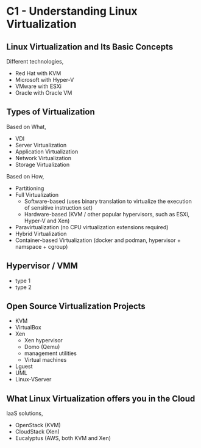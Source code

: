 # C1 - Understanding Linux Virtualization

## Linux Virtualization and Its Basic Concepts

Different technologies,
- Red Hat with KVM
- Microsoft with Hyper-V
- VMware with ESXi
- Oracle with Oracle VM

## Types of Virtualization

Based on What,

- VDI
- Server Virtualization
- Application Virtualization
- Network Virtualization
- Storage Virtualization

Based on How,

- Partitioning
- Full Virtualization
  - Software-based (uses binary translation to virtualize the execution of sensitive instruction set)
  - Hardware-based (KVM / other popular hypervisors, such as ESXi, Hyper-V and Xen)
- Paravirtualization (no CPU virtualization extensions required)
- Hybrid Virtualization
- Container-based Virtualization (docker and podman, hypervisor + namspace + cgroup)

## Hypervisor / VMM

- type 1
- type 2

## Open Source Virtualization Projects

- KVM
- VirtualBox
- Xen
  - Xen hypervisor
  - Domo (Qemu)
  - management utilities
  - Virtual machines
- Lguest
- UML
- Linux-VServer

## What Linux Virtualization offers you in the Cloud

IaaS solutions,

- OpenStack (KVM)
- CloudStack (Xen)
- Eucalyptus (AWS, both KVM and Xen)